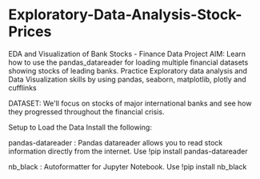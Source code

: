 # Exploratory-Data-Analysis-Stock-Prices

EDA and Visualization of Bank Stocks - Finance Data Project
AIM: Learn how to use the pandas_datareader for loading multiple financial datasets showing stocks of leading banks. Practice Exploratory data analysis and Data Visualization skills by using pandas, seaborn, matplotlib, plotly and cufflinks

DATASET: We'll focus on stocks of major international banks and see how they progressed throughout the financial crisis.

Setup to Load the Data
Install the following:

pandas-datareader : Pandas datareader allows you to read stock information directly from the internet. Use !pip install pandas-datareader

nb_black : Autoformatter for Jupyter Notebook. Use !pip install nb_black
